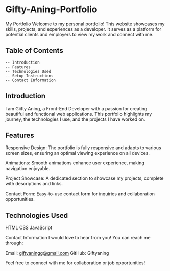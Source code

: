 # Gifty-Aning-Portfolio
My Portfolio
Welcome to my personal portfolio! This website showcases my skills, projects, and experiences as a developer. It serves as a platform for potential clients and employers to view my work and connect with me.

## Table of Contents
    -- Introduction
    -- Features
    -- Technologies Used
    -- Setup Instructions
    -- Contact Information

## Introduction
I am Giifty Aning, a Front-End Developer with a passion for creating beautiful and functional web applications. 
This portfolio highlights my journey, the technologies I use, and the projects I have worked on.

## Features

Responsive Design: The portfolio is fully responsive and adapts to various screen sizes, ensuring an optimal viewing experience on all devices.

Animations: Smooth animations enhance user experience, making navigation enjoyable.

Project Showcase: A dedicated section to showcase my projects, complete with descriptions and links.

Contact Form: Easy-to-use contact form for inquiries and collaboration opportunities.

## Technologies Used
HTML
CSS
JavaScript


Contact Information
I would love to hear from you! You can reach me through:

Email: giftyaningg@gmail.com
GitHub: Giftyaning

Feel free to connect with me for collaboration or job opportunities!


